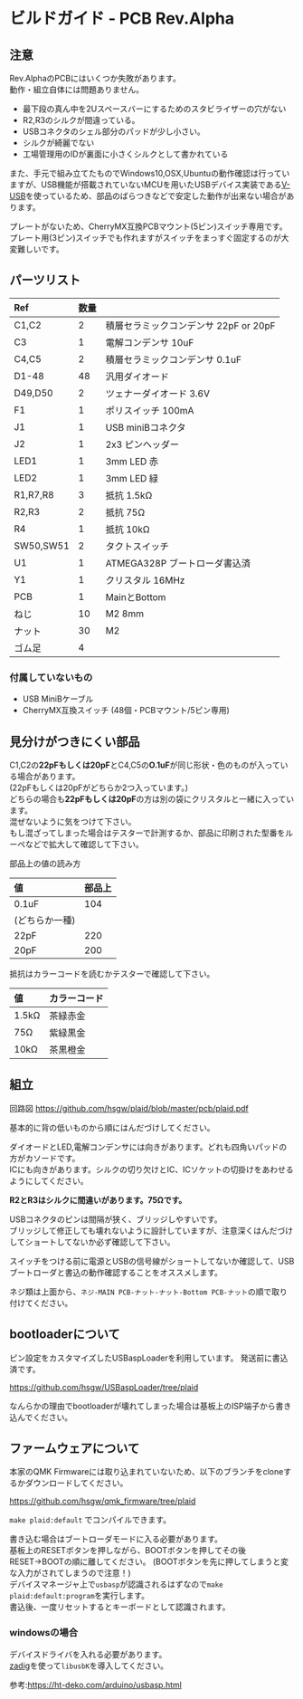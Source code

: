 ビルドガイド - PCB Rev.Alpha
===================================================================

## 注意
Rev.AlphaのPCBにはいくつか失敗があります。  
動作・組立自体には問題ありません。
- 最下段の真ん中を2Uスペースバーにするためのスタビライザーの穴がない
- R2,R3のシルクが間違っている。
- USBコネクタのシェル部分のパッドが少し小さい。
- シルクが綺麗でない
- 工場管理用のIDが裏面に小さくシルクとして書かれている

また、手元で組み立てたものでWindows10,OSX,Ubuntuの動作確認は行っていますが、USB機能が搭載されていないMCUを用いたUSBデバイス実装である[V-USB](https://www.obdev.at/products/vusb/index.html)を使っているため、部品のばらつきなどで安定した動作が出来ない場合があります。

プレートがないため、CherryMX互換PCBマウント(5ピン)スイッチ専用です。
プレート用(3ピン)スイッチでも作れますがスイッチをまっすぐ固定するのが大変難しいです。

## パーツリスト
|Ref|数量||
| :- |  :- |  :- | 
|C1,C2|2|積層セラミックコンデンサ 22pF or 20pF|
|C3|1|電解コンデンサ 10uF|
|C4,C5|2|積層セラミックコンデンサ 0.1uF|
|D1-48|48|汎用ダイオード|
|D49,D50|2|ツェナーダイオード 3.6V|
|F1|1|ポリスイッチ 100mA|
|J1|1|USB miniBコネクタ|
|J2|1|2x3 ピンヘッダー|
|LED1|1|3mm LED 赤|
|LED2|1|3mm LED 緑|
|R1,R7,R8|3|抵抗 1.5kΩ|
|R2,R3|2|抵抗 75Ω|
|R4|1|抵抗 10kΩ|
|SW50,SW51|2|タクトスイッチ|
|U1|1|ATMEGA328P ブートローダ書込済|
|Y1|1|クリスタル 16MHz|
|PCB|1|MainとBottom|
|ねじ|10|M2 8mm|
|ナット|30|M2|
|ゴム足|4||

### 付属していないもの
- USB MiniBケーブル
- CherryMX互換スイッチ  (48個・PCBマウント/5ピン専用)

## 見分けがつきにくい部品
C1,C2の**22pFもしくは20pF**とC4,C5の**O.1uF**が同じ形状・色のものが入っている場合があります。   
(22pFもしくは20pFがどちらか2つ入っています。)   
どちらの場合も**22pFもしくは20pF**の方は別の袋にクリスタルと一緒に入っています。   
混ぜないように気をつけて下さい。   
もし混ざってしまった場合はテスターで計測するか、部品に印刷された型番をルーペなどで拡大して確認して下さい。 

部品上の値の読み方

|値|部品上|
| :- | :- |
|0.1uF|104|
|(どちらか一種)|
|22pF|220|
|20pF|200|

抵抗はカラーコードを読むかテスターで確認して下さい。   

|値|カラーコード|
| :- | :- |
|1.5kΩ|茶緑赤金|
|75Ω|紫緑黒金|
|10kΩ|茶黒橙金|

## 組立
回路図 https://github.com/hsgw/plaid/blob/master/pcb/plaid.pdf

基本的に背の低いものから順にはんだづけしてください。  

ダイオードとLED,電解コンデンサには向きがあります。どれも四角いパッドの方がカソードです。   
ICにも向きがあります。シルクの切り欠けとIC、ICソケットの切掛けをあわせるようにしてください。

**R2とR3はシルクに間違いがあります。75Ωです。**

USBコネクタのピンは間隔が狭く、ブリッジしやすいです。   
ブリッジして修正しても壊れないように設計していますが、注意深くはんだづけしてショートしてないか必ず確認して下さい。   

スイッチをつける前に電源とUSBの信号線がショートしてないか確認して、USBブートローダと書込の動作確認することをオススメします。

ネジ類は上面から、`ネジ-MAIN PCB-ナット-ナット-Bottom PCB-ナット`の順で取り付けてください。

## bootloaderについて
ピン設定をカスタマイズしたUSBaspLoaderを利用しています。
発送前に書込済です。

https://github.com/hsgw/USBaspLoader/tree/plaid

なんらかの理由でbootloaderが壊れてしまった場合は基板上のISP端子から書き込んでください。


## ファームウェアについて
本家のQMK Firmwareには取り込まれていないため、以下のブランチをcloneするかダウンロードしてください。

https://github.com/hsgw/qmk_firmware/tree/plaid

```make plaid:default```
でコンパイルできます。

書き込む場合はブートローダモードに入る必要があります。   
基板上のRESETボタンを押しながら、BOOTボタンを押してその後RESET→BOOTの順に離してください。 
(BOOTボタンを先に押してしまうと変な入力がされてしまうので注意！)  
デバイスマネージャ上で`usbasp`が認識されるはずなので```make plaid:default:program```を実行します。   
書込後、一度リセットするとキーボードとして認識されます。

### windowsの場合
デバイスドライバを入れる必要があります。   
[zadig](http://zadig.akeo.ie/)を使って`libusbK`を導入してください。

参考:https://ht-deko.com/arduino/usbasp.html


